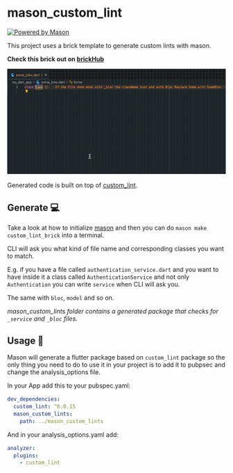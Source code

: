 # mason_custom_lint

[![Powered by Mason](https://img.shields.io/endpoint?url=https%3A%2F%2Ftinyurl.com%2Fmason-badge)](https://github.com/felangel/mason)

This project uses a brick template to generate custom lints with mason.

**Check this brick out on [brickHub](https://brickhub.dev/bricks/custom_lint_brick/0.1.0+1)**

![bloc_demo](./assets/bloc_demo.gif)

Generated code is built on top of [custom_lint](https://pub.dev/packages/custom_lint#creating-a-custom-lint-package).

## Generate 💻

Take a look at how to initialize [mason](https://github.com/felangel/mason) and then you can do `mason make custom_lint_brick` into a terminal.

CLI will ask you what kind of file name and corresponding classes you want to match. 

E.g. if you have a file called `authentication_service.dart` and you want to have inside it a class called `AuthenticationService` and not only `Authentication` you can write `service` when CLI will ask you.

The same with `bloc`, `model` and so on.

*mason_custom_lints folder contains a generated package that checks for `_service` and `_bloc` files.*

## Usage 🔨

Mason will generate a flutter package based on `custom_lint` package so the only thing you need to do to use it in your project is to add it to pubpsec and change the analysis_options file.

In your App add this to your pubspec.yaml:
```yaml
dev_dependencies:
  custom_lint: ^0.0.15
  mason_custom_lints:
    path: ../mason_custom_lints
```
And in your analysis_options.yaml add:
```yaml
analyzer:
  plugins:
    - custom_lint
```